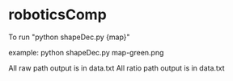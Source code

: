# roboticsComp

To run "python shapeDec.py {map}"

example: python shapeDec.py map-green.png

All raw path output is in data.txt
All ratio path output is in data.txt
